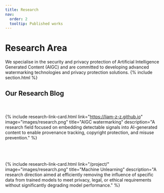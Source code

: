 ```yaml
---
title: Research
nav:
  order: 2
  tooltip: Published works
---
```


# Research Area

We specialise in the security and privacy protection of Artificial Intelligence Generated Content (AIGC) and are committed to developing advanced watermarking technologies and privacy protection solutions.
{% include section.html %}
## Our Research Blog

<div style="display: grid; grid-template-columns: repeat(auto-fit, minmax(400px, 1fr)); gap: 40px; margin: 40px 0;">

{% include research-link-card.html 
   link="https://liam-z-z.github.io"
   image="images/research.png"
   title="AIGC watermarking"
   description="A research field focused on embedding detectable signals into AI-generated content to enable provenance tracking, copyright protection, and misuse prevention."
%}

{% include research-link-card.html 
   link="/project/"
   image="images/research.png"
   title="Machine Unlearning"
   description="A research direction aimed at efficiently removing the influence of specific data from trained models to meet privacy, legal, or ethical requirements without significantly degrading model performance."
%}

</div>

<!-- ## 📚 最新研究成果

{% include section.html %}

## 🏆 研究影响力

我们的研究工作已发表在多个顶级国际会议和期刊上，包括但不限于：
- IEEE Transactions on Information Forensics and Security (TIFS)
- IEEE Transactions on Neural Networks and Learning Systems (TNNLS)  
- IEEE Transactions on Multimedia (TMM)
- ACM Conference on Computer and Communications Security (CCS)

---

*持续推进AI安全与隐私保护技术的前沿研究，为构建安全可信的智能系统贡献力量。* -->

